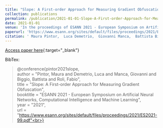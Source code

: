 ```yaml
---
title: "Slope: A First-order Approach for Measuring Gradient Obfuscation"
collection: publications
permalink: /publication/2021-01-01-Slope-A-First-order-Approach-for-Measuring-Gradient-Obfuscation
date: 2021-01-01
venue: 'In the proceedings of ESANN 2021 - European Symposium on Artificial Neural Networks, Computational Intelligence and Machine Learning'
paperurl: 'https://www.esann.org/sites/default/files/proceedings/2021/ES2021-99.pdf'
citation: ' Maura Pintor,  Luca Demetrio,  Giovanni Manca,  Battista Biggio,  Fabio Roli, &quot;Slope: A First-order Approach for Measuring Gradient Obfuscation.&quot; In the proceedings of ESANN 2021 - European Symposium on Artificial Neural Networks, Computational Intelligence and Machine Learning, 2021.'
---
```

[Access paper here](https://www.esann.org/sites/default/files/proceedings/2021/ES2021-99.pdf){:target="_blank"}

BibTex: 
>@conference{pintor2021slope,<br>    author = "Pintor, Maura and Demetrio, Luca and Manca, Giovanni and Biggio, Battista and Roli, Fabio",<br>    title = "Slope: A First-order Approach for Measuring Gradient Obfuscation",<br>    booktitle = "ESANN 2021 - European Symposium on Artificial Neural Networks, Computational Intelligence and Machine Learning",<br>    year = "2021",<br>    url = "https://www.esann.org/sites/default/files/proceedings/2021/ES2021-99.pdf"<br>}<br>